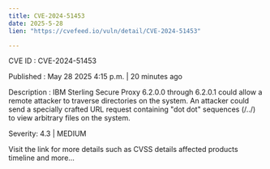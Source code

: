 ```yaml
---
title: CVE-2024-51453
date: 2025-5-28
lien: "https://cvefeed.io/vuln/detail/CVE-2024-51453"

---
```


CVE ID : CVE-2024-51453

Published :  May 28
2025
4:15 p.m. | 20 minutes ago

Description : IBM Sterling Secure Proxy 6.2.0.0 through 6.2.0.1 could allow a remote attacker to traverse directories on the system. An attacker could send a specially crafted URL request containing "dot dot" sequences (/../) to view arbitrary files on the system.

Severity: 4.3 | MEDIUM

Visit the link for more details
such as CVSS details
affected products
timeline
and more...
